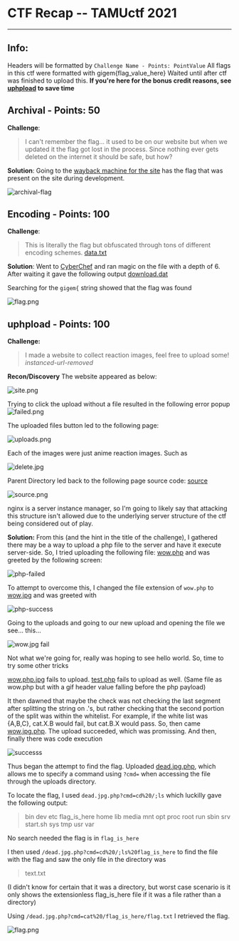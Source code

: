 # CTF Recap -- TAMUctf 2021
********************************
## Info: 
Headers will be formatted by `Challenge Name - Points: PointValue`
All flags in this ctf were formatted with gigem{flag_value_here}
Waited until after ctf was finished to upload this. 
**If you're here for the bonus credit reasons, see [uphpload](#uphpload---points-100) to save time**
## Archival - Points: 50
**Challenge**:
> I can't remember the flag... it used to be on our website but when we updated it the flag got lost in the process. Since nothing ever gets deleted on the internet it should be safe, but how?

**Solution**: 
Going to the [wayback machine for the site](https://web.archive.org/web/20201112013748/https://tamuctf.com/) has the flag that was present on the site during development. 

![archival-flag](resources/archival/flag.png)

## Encoding - Points: 100
**Challenge**:
> This is literally the flag but obfuscated through tons of different encoding schemes. [data.txt](resources/encoding/data.txt)

**Solution**:
Went to [CyberChef](https://gchq.github.io/CyberChef/) and ran magic on the file with a depth of 6. After waiting it gave the following output [download.dat](resources/encoding/download.dat)

Searching for the `gigem{` string showed that the flag was found

![flag.png](resources/encoding/flag.png)

## uphpload - Points: 100 
**Challenge:**
> I made a website to collect reaction images, feel free to upload some! *instanced-url-removed*

**Recon/Discovery**
The website appeared as below:

![site.png](resources/uphpload/site.png)

Trying to click the upload without a file resulted in the following error popup ![failed.png](resources/uphpload/no-pic.png)

The uploaded files button led to the following page:

![uploads.png](resources/uphpload/uploads.png)

Each of the images were just anime reaction images. Such as

![delete.jpg](resources/uphpload/delet.jpg)

Parent Directory led back to the following page source code: [source](resources/uphpload/download) 

![source.png](resources/uphpload/source.png)

nginx is a server instance manager, so I'm going to likely say that attacking this structure isn't allowed due to the underlying server structure of the ctf being considered out of play.

**Solution:**
From this (and the hint in the title of the challenge), I gathered there may be a way to upload a php file to the server and have it execute server-side. So, I tried uploading the following file: [wow.php](resources/uphpload/wow.php) and was greeted by the following screen: 

![php-failed](resources/uphpload/failed-php.png) 

To attempt to overcome this, I changed the file extension of `wow.php` to [wow.jpg](resources/uphpload/wow.jpg) and was greeted with 

![php-success](resources/uphpload/upload-'jpg'.png)

Going to the uploads and going to our new upload and opening the file we see... this... 

![wow.jpg fail](resources/uphpload/wow.png)

Not what we're going for, really was hoping to see hello world. So, time to try some other tricks

[wow.php.jpg](resources/uphpload/wow.php.jpg) fails to upload.
[test.php](resouces/../resources/uphpload/test.php) fails to upload as well. (Same file as wow.php but with a gif header value falling before the php payload)

It then dawned that maybe the check was not checking the last segment after splitting the string on .'s, but rather checking that the second portion of the split was within the whitelist. For example, if the white list was {A,B,C}, cat.X.B would fail, but cat.B.X would pass. So, then came [wow.jpg.php](resources/uphpload/wow.jpg.php). The upload succeeded, which was promissing. And then, finally there was code execution

![successs](resources/uphpload/php-execv1.png)

Thus began the attempt to find the flag. Uploaded [dead.jpg.php](resources/uphpload/dead.jpg.php), which allows me to specify a command using `?cmd=` when accessing the file through the uploads directory.

To locate the flag, I used `dead.jpg.php?cmd=cd%20/;ls` which luckilly gave the following output: 
> bin dev etc flag_is_here home lib media mnt opt proc root run sbin srv start.sh sys tmp usr var

No search needed the flag is in `flag_is_here`

I then used `/dead.jpg.php?cmd=cd%20/;ls%20flag_is_here` to find the file with the flag and saw the only file in the directory was
> text.txt

(I didn't know for certain that it was a directory, but worst case scenario is it only shows the extensionless flag_is_here file if it was a file rather than a directory)

Using `/dead.jpg.php?cmd=cat%20/flag_is_here/flag.txt` I retrieved the flag.

![flag.png](resources/uphpload/flag.png)
